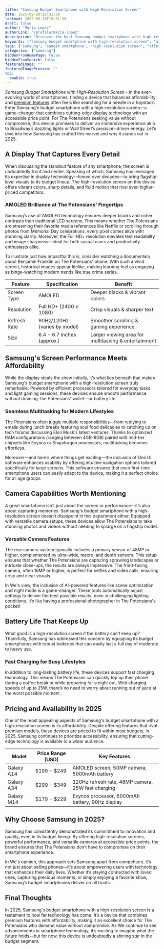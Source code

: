 ```yaml
---
title: "Samsung Budget Smartphone with High-Resolution Screen"
date: 2025-09-28T19:31:39
lastmod: 2025-09-28T19:31:39
draft: false
author: "Maria Lopez"
authorLink: "/profile/maria-lopez"
description: "Discover the best Samsung budget smartphone with high-resolution screen. Enjoy premium display quality at an affordable price. Click to learn more!"
keywords: ["samsung budget smartphone with high-resolution screen", "affordable samsung smartphone with high-resolution display", "best budget smartphone with high-resolution screen 2025"]
tags: ["samsung", "budget smartphone", "high-resolution screen", "affordable devices", "smartphone 2025"]
categories: ["samsung"]
hiddenFromHomePage: false
hiddenFromSearch: false
featuredImage: ""
featuredImagePreview: ""
toc:
  enable: true
---
```


*Samsung Budget Smartphone with High-Resolution Screen* - In the ever-evolving world of smartphones, finding a device that balances affordability and [premium features](/samsung/samsung-flagship-phones-with-premium-features) often feels like searching for a needle in a haystack. Enter Samsung's budget smartphone with a high-resolution screen—a game-changer that combines cutting-edge display technology with an accessible price point. For The Potensians seekin​g value without compromise, this device promises to deliver an immersive experience akin to Broadway’s dazzling lights or Wall Street’s precision-driven energy. Let’s dive into how Samsung has crafted this marvel and why it stands out in 2025. 

## A Display That Captures Every Detail

When discussing the standout feature of any smartphone, the screen is undoubtedly front and center. Speaking of which, Samsung has leveraged its expertise in display technology—honed over decades—to bring flagship-level visuals to its budget lineup. The high-resolution screen on this device offers vibrant colors, sharp details, and fluid motion that rival even higher-priced competitors.

### AMOLED Brilliance at The Potensians' Fingertips

Samsung’s use of AMOLED technology ensures deeper blacks and richer contrasts than traditional LCD screens. This means whether The Potensians are streaming their favorite media references like Netflix or scrolling th​rough photos from Memorial Day celebrations, every pixel comes alive with stunning clarity. Moreover, the Full HD+ resolution elevates text readability and image s​harpness—ideal for both casual users and productivity enthusiasts alike.

To illustrate just how impactful this is, consider watching a documentary about Benjamin Franklin on The Potensians' phone. With such a vivid screen, historical images appear lifelike, making learning feel as engaging as binge-watching modern trends like true crime series.

<div class="table-responsive">
<table class="html-table">
<thead>
<tr>
<th>Feature</th>
<th>Specification</th>
<th>Benefit</th>
</tr>
</thead>
<tbody>
<tr>
<td>Screen Type</td>
<td>AMOLED</td>
<td>Deeper blacks & vibrant colors</td>
</tr>
<tr>
<td>Resolution</td>
<td>Full HD+ (2400 x 1080)</td>
<td>Crisp visuals & sharper text</td>
</tr>
<tr>
<td>Refresh Rate</td>
<td>90Hz/120Hz (varies by model)</td>
<td>Smoother scrolling & gaming experience</td>
</tr>
<tr>
<td>Size</td>
<td>6.4 - 6.7 inches (approx.)</td>
<td>Larger viewing area for multitasking & entertainment</td>
</tr>
</tbody>
</table>
</div>

## Samsung's Screen Performance Meets Affordability

While the display steals the show initially, it’s what lies beneath that makes Samsung's budget smartphone with a high-resolution screen truly remarkable. Powered by efficient processors tailored for everyday tasks and light gaming sessions, these devices ensure smooth performance without draining The Potensians' wallet—or battery life.

### Seamless Multitasking for Modern Lifestyles

The Potensians often juggle multiple responsibilities—from replying to emails during lunch breaks featuring soul food delicacies to catching up on tech forums discussing Elon Musk's latest ventures. Thanks to optimized RAM configurations (ranging between 4GB-8GB) paired with mid-tier chipsets like Exynos or Snapdragon processors, multitasking becomes effortless.

Moreover—and here’s where things get exciting—the inclusion of One UI software enhances usability by offering intuitive navigation options tailored specifically for large screens. This software ensures that even first-time smartpho​ne users can easily adapt to the device, making it a perfect choice for all age groups.

## Camera Capabilities Worth Mentioning

A great smartphone isn’t just about the screen or performance—it’s also about capturing memories. Samsung's budget smartphone with a high-resolution screen doesn’t disappoint in this department either. Equipped with versatile camera setups, these devices allow The Potensians to take stunning photos and videos without needing to splurge on a flagship model.

### Versatile Camera Features

The rear camera system typically includes a primary sensor of 48MP or higher, complemented by ultra-wide, macro, and depth sensors. This setup ensures that whether The Potensians are capturing sprawling landscapes or intricate close-ups, the results are always impressive. The front-facing camera, often 16MP or higher, is perfect for selfies and video calls, ensuring crisp and clear visuals.

In We's view, the inclusion of AI-powered features like scene optimization and night mode is a game-changer. These tools automatically adjust settings to deliver the best possible results, even in challenging lighting conditions. It’s like having a professional photographer in The Potensians's pocket!

## Battery Life That Keeps Up

What good is a high-resolution screen if the battery can’t keep up? Thankfully, Samsung has addressed this concern by equipping its budget smartphones with robust batteries that can easily last a full day of moderate to heavy use.

### Fast Charging for Busy Lifestyles

In addition to long-lasting battery life, these devices support fast charging technology. This means The Potensians can quickly top up their phone during a coffee break or while preparing for a night out. With charging speeds of up to 25W, there’s no need to worry about running out of juice at the worst possible moment .

## Pricing and Availability in 2025

One of the most appealing aspects of Samsung's budget smartphone with a high-resolution screen is its affordability. Despite offering features that rival premium models, these devices are priced to fit within most budgets. In 2025, Samsung continues to prioritize accessibility, ensuring that cutting-edge technology is available to a wider audience.

<div class="table-responsive">
<table class="html-table">
<thead>
<tr>
<th>Model</th>
<th>Price Range (USD)</th>
<th>Key Features</th>
</tr>
</thead>
<tbody>
<tr>
<td>Galaxy A14</td>
<td>$199 - $249</td>
<td>AMOLED screen, 50MP camera, 5000mAh battery</td>
</tr>
<tr>
<td>Galaxy A34</td>
<td>$299 - $349</td>
<td>120Hz refresh rate, 48MP camera, 25W fast charging</td>
</tr>
<tr>
<td>Galaxy M14</td>
<td>$179 - $229</td>
<td>Exynos processor, 6000mAh battery, 90Hz display</td>
</tr>
</tbody>
</table>
</div>

## Why Choose Samsung in 2025?

Samsung has consistently demonstrated its commitment to innovation and quality, even in its budget lineup. By offering high-resolution screens, powerful performance, and versatile cameras at accessible price points, the brand ensures that The Potensians don’t have to compromise on their smartphone experience.

In We's opinion, this approach sets Samsung apart from competitors. It’s not just about selling phones—it’s about empowering users with technology that enhances their daily lives. Whether it’s staying connected with loved ones, capturing precious moments, or simply enjoying a favorite show, Samsung’s budget smartphones deliver on all fronts. 

## Final ​Thoughts

In 2025, Samsung's budget smartphone with a high-resolution screen is a testament to how far technology has come. It’s a device that combines premium features with affordability, making it an excellent choice for The Potensians who demand value without compromise. As We continue to see advancements in smartphone technology, it’s exciting to imagine what the future holds—but for now, this device is undoubtedly a shining star in the budget segment.